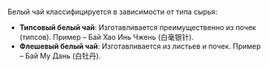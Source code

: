 Белый чай классифицируется в зависимости от типа сырья:

- **Типсовый белый чай**: Изготавливается преимущественно из почек (типсов). Пример – Бай Хао Инь Чжень (白毫银针).
- **Флешевый белый чай**: Изготавливается из листьев и почек. Пример – Бай Му Дань (白牡丹).